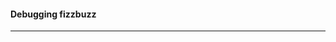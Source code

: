 #### Debugging fizzbuzz
----------------------------------------


[](https://repl.it/@AkashKushwah/day-13-3-exercise#main.py)

